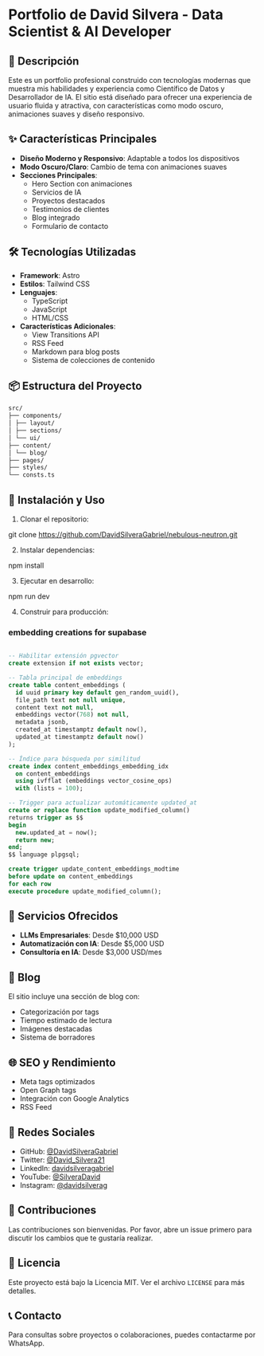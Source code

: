 # Portfolio de David Silvera - Data Scientist & AI Developer

## 🚀 Descripción

Este es un portfolio profesional construido con tecnologías modernas que muestra mis habilidades y experiencia como Científico de Datos y Desarrollador de IA. El sitio está diseñado para ofrecer una experiencia de usuario fluida y atractiva, con características como modo oscuro, animaciones suaves y diseño responsivo.

## ✨ Características Principales

- **Diseño Moderno y Responsivo**: Adaptable a todos los dispositivos
- **Modo Oscuro/Claro**: Cambio de tema con animaciones suaves
- **Secciones Principales**:
  - Hero Section con animaciones
  - Servicios de IA
  - Proyectos destacados
  - Testimonios de clientes
  - Blog integrado
  - Formulario de contacto

## 🛠️ Tecnologías Utilizadas

- **Framework**: Astro
- **Estilos**: Tailwind CSS
- **Lenguajes**:
  - TypeScript
  - JavaScript
  - HTML/CSS
- **Características Adicionales**:
  - View Transitions API
  - RSS Feed
  - Markdown para blog posts
  - Sistema de colecciones de contenido

## 📦 Estructura del Proyecto

```bash 
src/
├── components/
│ ├── layout/
│ ├── sections/
│ └── ui/
├── content/
│ └── blog/
├── pages/
├── styles/
└── consts.ts
``` 

## 🚀 Instalación y Uso

1. Clonar el repositorio:

git clone https://github.com/DavidSilveraGabriel/nebulous-neutron.git

2. Instalar dependencias:

npm install

3. Ejecutar en desarrollo:

npm run dev 

4. Construir para producción:

### embedding creations for supabase
```SQL 

-- Habilitar extensión pgvector
create extension if not exists vector;

-- Tabla principal de embeddings
create table content_embeddings (
  id uuid primary key default gen_random_uuid(),
  file_path text not null unique,
  content text not null,
  embeddings vector(768) not null,
  metadata jsonb,
  created_at timestamptz default now(),
  updated_at timestamptz default now()
);

-- Índice para búsqueda por similitud
create index content_embeddings_embedding_idx
  on content_embeddings
  using ivfflat (embeddings vector_cosine_ops)
  with (lists = 100);

-- Trigger para actualizar automáticamente updated_at
create or replace function update_modified_column()
returns trigger as $$
begin
  new.updated_at = now();
  return new;
end;
$$ language plpgsql;

create trigger update_content_embeddings_modtime
before update on content_embeddings
for each row
execute procedure update_modified_column();
``` 


## 💼 Servicios Ofrecidos

- **LLMs Empresariales**: Desde $10,000 USD
- **Automatización con IA**: Desde $5,000 USD
- **Consultoría en IA**: Desde $3,000 USD/mes

## 📝 Blog

El sitio incluye una sección de blog con:
- Categorización por tags
- Tiempo estimado de lectura
- Imágenes destacadas
- Sistema de borradores

## 🌐 SEO y Rendimiento

- Meta tags optimizados
- Open Graph tags
- Integración con Google Analytics
- RSS Feed

## 📱 Redes Sociales

- GitHub: [@DavidSilveraGabriel](https://github.com/DavidSilveraGabriel)
- Twitter: [@David_Silvera21](https://twitter.com/David_Silvera21)
- LinkedIn: [davidsilveragabriel](https://www.linkedin.com/in/davidsilveragabriel/)
- YouTube: [@SilveraDavid](https://www.youtube.com/@SilveraDavid)
- Instagram: [@davidsilverag](https://www.instagram.com/davidsilverag/)

## 🤝 Contribuciones

Las contribuciones son bienvenidas. Por favor, abre un issue primero para discutir los cambios que te gustaría realizar.

## 📄 Licencia

Este proyecto está bajo la Licencia MIT. Ver el archivo `LICENSE` para más detalles.

## 📞 Contacto

Para consultas sobre proyectos o colaboraciones, puedes contactarme por WhatsApp.